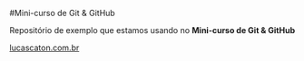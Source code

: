 #Mini-curso de Git & GitHub

Repositório de exemplo que estamos usando no **Mini-curso de Git & GitHub**

[lucascaton.com.br](https://www.lucascaton.com.br/)